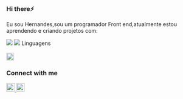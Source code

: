 ### Hi there⚡️

Eu sou Hernandes,sou um programador Front end,atualmente estou aprendendo e criando projetos com:

<img src="https://img.shields.io/badge/HTML5-E34F26?style=for-the-badge&logo=html5&logoColor=white"> 
<img src="https://img.shields.io/badge/CSS3-1572B6?style=for-the-badge&logo=css3&logoColor=white">
Linguagens
<br>
<br>
 <img aling="left" height="20px" src="https://img.shields.io/badge/JavaScript-323330?style=for-the-badge&logo=javascript&logoColor=F7DF1E" />


### Connect with me

<a href="https://www.instagram.com/hernandes.sn" />
<img aling="left" alt="instagram" width="22px" src="https://cdn.jsdelivr.net/npm/simple-icons@v3/icons/instagram.svg" />

<a href="https://www.linkedin.com/in/hernandessn/"/>

<img aling="left" alt="Linkedin" width="22px" src="https://cdn.jsdelivr.net/npm/simple-icons@v3/icons/linkedin.svg"/>
<br>
<br>
 

